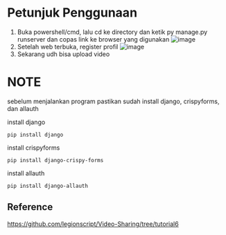# Petunjuk Penggunaan

1. Buka powershell/cmd, lalu cd ke directory dan  ketik py manage.py runserver dan copas link ke browser yang digunakan
![image](https://user-images.githubusercontent.com/81218280/193722252-541e2001-4ba7-49ed-893c-687419bf5dc3.png)
2. Setelah web terbuka, register profil
![image](https://user-images.githubusercontent.com/81218280/193722541-9155021e-6299-47ed-b0c2-924e5c4a7853.png)
3. Sekarang udh bisa upload video



# NOTE
sebelum menjalankan program pastikan sudah install django, crispyforms, dan allauth

install django

`pip install django`

install crispyforms

`pip install django-crispy-forms`

install allauth

`pip install django-allauth`


## Reference
https://github.com/legionscript/Video-Sharing/tree/tutorial6
